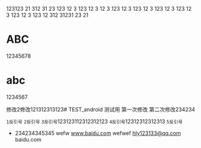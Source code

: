 123123
21
312
31
23
123
12
3
123
12
3
12
3
123
12
3
123
12
3
123
12
3
123
12
3
123
12
3
123
12
312
31231
23
21
# ABC
12345678
# abc
1234567

修改2修改121312313123# TEST_android
测试用
第一次修改
第二次修改234234

` 1反引号 `
`` 2反引号 ``
``` 3反引号 ```123123112312312123
```` 4反引号 ````12312312312313
````` 5反引号 `````
+ 234234345345
wefw
  www.baidu.com
  wefwef
hly123133@qq.com
baidu.com

